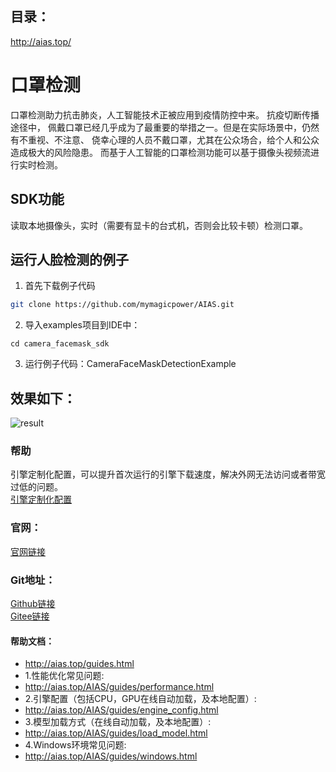 ## 目录：
http://aias.top/

# 口罩检测
口罩检测助力抗击肺炎，人工智能技术正被应用到疫情防控中来。 抗疫切断传播途径中，
佩戴口罩已经几乎成为了最重要的举措之一。但是在实际场景中，仍然有不重视、不注意、
侥幸心理的人员不戴口罩，尤其在公众场合，给个人和公众造成极大的风险隐患。 
而基于人工智能的口罩检测功能可以基于摄像头视频流进行实时检测。

## SDK功能
读取本地摄像头，实时（需要有显卡的台式机，否则会比较卡顿）检测口罩。

## 运行人脸检测的例子
1. 首先下载例子代码
```bash
git clone https://github.com/mymagicpower/AIAS.git
```

2. 导入examples项目到IDE中：
```
cd camera_facemask_sdk
```

3. 运行例子代码：CameraFaceMaskDetectionExample


## 效果如下：
![result](https://aias-home.oss-cn-beijing.aliyuncs.com/AIAS/mask_sdk/face-masks.png)


### 帮助 
引擎定制化配置，可以提升首次运行的引擎下载速度，解决外网无法访问或者带宽过低的问题。         
[引擎定制化配置](http://aias.top/engine_cpu.html)

### 官网：
[官网链接](http://www.aias.top/)

### Git地址：   
[Github链接](https://github.com/mymagicpower/AIAS)    
[Gitee链接](https://gitee.com/mymagicpower/AIAS)   


#### 帮助文档：
- http://aias.top/guides.html
- 1.性能优化常见问题:
- http://aias.top/AIAS/guides/performance.html
- 2.引擎配置（包括CPU，GPU在线自动加载，及本地配置）:
- http://aias.top/AIAS/guides/engine_config.html
- 3.模型加载方式（在线自动加载，及本地配置）:
- http://aias.top/AIAS/guides/load_model.html
- 4.Windows环境常见问题:
- http://aias.top/AIAS/guides/windows.html